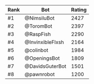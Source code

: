 Rank|Bot|Rating
---|---|---
#1|@NimsiluBot|2427
#2|@ToromBot|2397
#3|@RaspFish|2290
#4|@InvinxibleFlxsh|2164
#5|@colinbot|1984
#6|@OpeningsBot|1809
#7|@DavidsGuterBot|1501
#8|@pawnrobot|1200
